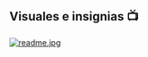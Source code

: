 ## **Visuales e insignias** :tv:
  
  
  
  
  [![readme.jpg](https://i.postimg.cc/2jMZYdS7/readme.jpg)](https://postimg.cc/kDN4Fb82)
